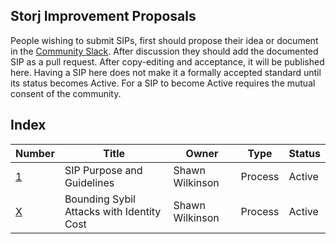 ## Storj Improvement Proposals
People wishing to submit SIPs, first should propose their idea or document in the [Community Slack](https://storj.io/community.html). After discussion they should add the documented SIP as a pull request. After copy-editing and acceptance, it will be published here. Having a SIP here does not make it a formally accepted standard until its status becomes Active. For a SIP to become Active requires the mutual consent of the community.

## Index
| Number                     | Title                                     | Owner           | Type    | Status |
|----------------------------|-------------------------------------------|-----------------|---------|--------|
| [1](sip-0001.md)           | SIP Purpose and Guidelines                | Shawn Wilkinson | Process | Active |
| [X](SIP-super3-sybil.md)   | Bounding Sybil Attacks with Identity Cost | Shawn Wilkinson | Process | Active |
